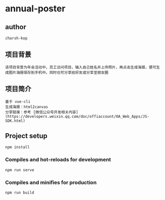 # annual-poster

## author
```
charsh-kop
```

## 项目背景
```
该项目背景为年会活动中，员工访问项目，输入自己姓名并上传照片，再点击生成海报，便可生成图片海报保存到手机中。同时也可分享给好友或分享至朋友圈
```

## 项目简介
```
基于 vue-cli
生成海报：html2canvas
分享链接：参考 [微信公众号开发相关内容](https://developers.weixin.qq.com/doc/offiaccount/OA_Web_Apps/JS-SDK.html)
```

## Project setup
```
npm install
```

### Compiles and hot-reloads for development
```
npm run serve
```

### Compiles and minifies for production
```
npm run build
```